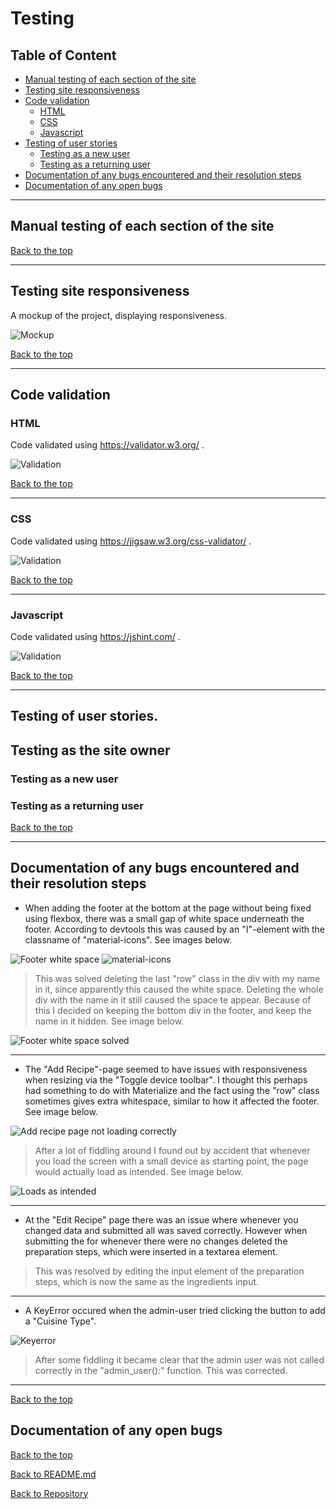 # Testing

## Table of Content

- [Manual testing of each section of the site](#manual-testing-of-each-section-of-the-site)
- [Testing site responsiveness](#testing-site-responsiveness)
- [Code validation](#code-validation)
    - [HTML](#html)
    - [CSS](#css)
    - [Javascript](#javascript)
- [Testing of user stories](#testing-of-user-stories) 
    - [Testing as a new user](#testing-as-a-new-user)
    - [Testing as a returning user](#testing-as-a-returning-user)
- [Documentation of any bugs encountered and their resolution steps](#documentation-of-any-bugs-encountered-and-their-resolution-steps)
- [Documentation of any open bugs](#documentation-of-any-open-bugs)

---

## Manual testing of each section of the site



[Back to the top](#testing)

---

## Testing site responsiveness 

A mockup of the project, displaying responsiveness.

![Mockup]()

[Back to the top](#testing)

---

## Code validation

### HTML

Code validated using https://validator.w3.org/ .

![Validation]()

[Back to the top](#testing)

---

### CSS

Code validated using https://jigsaw.w3.org/css-validator/ .

![Validation]()

[Back to the top](#testing)

---

### Javascript

Code validated using https://jshint.com/ .

![Validation]() 


[Back to the top](#testing)

---

## Testing of user stories.

  ## Testing as the site owner


  ### Testing as a new user



  ### Testing as a returning user


[Back to the top](#testing)

---

## Documentation of any bugs encountered and their resolution steps

- When adding the footer at the bottom at the page without being fixed using flexbox, there was a small gap of white space underneath the footer. According to devtools this was caused by an "I"-element with the classname of "material-icons". See images below.

![Footer white space](docs/testing/images/white-bottom-footer.png) 
![material-icons](docs/testing/images/footer-i-material-icons.png) 

> This was solved deleting the last "row" class in the div with my name in it, since apparently this caused the white space. Deleting the whole div with the name in it still caused the space te appear. Because of this I decided on keeping the bottom div in the footer, and keep the name in it hidden. See image below.

![Footer white space solved](docs/testing/images/footer-hidden.png) 

---

- The "Add Recipe"-page seemed to have issues with responsiveness when resizing via the "Toggle device toolbar". I thought this perhaps had something to do with Materialize and the fact using the "row" class sometimes gives extra whitespace, similar to how it affected the footer. See image below.

![Add recipe page not loading correctly](docs/testing/images/add-recipe-bug.png) 

> After a lot of fiddling around I found out by accident that whenever you load the screen with a small device as starting point, the page would actually load as intended. See image below.

![Loads as intended](docs/testing/images/add-recipe-on-load.png)

---

- At the "Edit Recipe" page there was an issue where whenever you changed data and submitted all was saved correctly. However when submitting the for whenever there were no changes deleted the preparation steps, which were inserted in a textarea element.

> This was resolved by editing the input element of the preparation steps, which is now the same as the ingredients input.

---

- A KeyError occured when the admin-user tried clicking the button to add a "Cuisine Type".

![Keyerror](docs/testing/images/keyerror_admin.png)

> After some fiddling it became clear that the admin user was not called correctly in the "admin_user():" function. This was corrected.

---

[Back to the top](#testing)


## Documentation of any open bugs 



[Back to the top](#testing)

[Back to README.md](https://github.com/nowane/eatspiration/blob/main/README.md)

[Back to Repository](https://github.com/nowane/eatspiration)